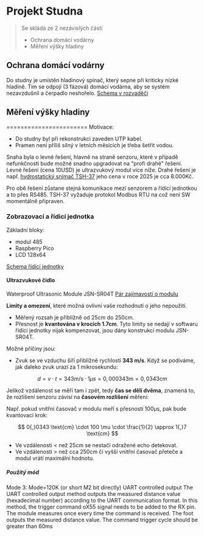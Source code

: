 # Projekt Studna
> Se skládá ze 2 nezávislých částí
> - Ochrana domácí vodárny
> - Měření výšky hladiny

## Ochrana domácí vodárny
Do studny je umístěn hladinový spínač, který sepne při kriticky nízké hladině. Tím se odpojí (3 fázová) domácí vodárna, aby se systém nezavzdušnil a čerpadlo neshořelo. [Schema v rozvaděči](./HW/Silnoproud_ochrana_cerpadla/darling_ochrana.pdf)

## Měření výšky hladiny
=======================
Motivace:
- Do studny byl při rekonstrukci zaveden UTP kabel. 
- Pramen není příliš silný v letních měsících je třeba šetřit vodou.

Snaha byla o levné řešení, hlavně na straně senzoru, které v případě nefunkčnosti bude možné snadno upgradovat na "profi drahé" řešení.
Levné řešení (cena 10USD) je ultrazvukový modul více níže.
Drahé řešení je např. [hydrostatický snímač TSH-37](https://www.fiedler.company/sites/default/files/dokumenty/datasheet_tsh37.pdf) jeho cena v roce 2025 je cca 8.000Kč.

Pro obě řešení zůstane stejná komunikace mezi senzorem a řídící jednotkou a to přes RS485. TSH-37 vyžaduje protokol Modbus RTU na což není SW momentálně připraven.

### Zobrazovací a řídicí jednotka 
Základní bloky:
- modul 485
- Raspberry Pico
- LCD 128x64

[Schema řídící jednotky](./HW/kicad/lcd/lcd.pdf)

#### Ultrazvukové čidlo
Waterproof Ultrasonic Module JSN-SR04T
[Pár zajímavostí o modulu](https://forum.mysensors.org/topic/11417/jsn-sr04t-distance-sensor-reliability-issue-fix/6)

**Limity a omezení**, které možná ovlivní vaše rozhodnutí o jeho nepoužití.
- Měřený rozsah je přibližně od 25cm do 250cm.
- Přesnost je **kvantována v krocích 1.7cm**.
Tyto limity se nedají v softwaru řídící jednotky nijak kompenzovat, jsou dány konstrukcí modulu JSN-SR04T.

Možné příčiny jsou:
- Zvuk se ve vzduchu šíří přibližně rychlostí **343 m/s**. Když se podíváme, jak daleko zvuk urazí za 1 mikrosekundu:

$$
d = v \cdot t = 343 \text{m/s} \cdot 1 \mu s = 0{,}000343 \text{m} = 0{,}0343 \text{cm}
$$

Jelikož vzdálenost se měří tam i zpět, tedy **čas se dělí dvěma**, znamená to, že rozlišení senzoru závisí na **časovém rozlišení** měření:

Např. pokud vnitřní časovač v modulu meří s přesností 100µs, pak bude kvantovací krok:

$$
0{,}0343 \text{cm} \cdot 100 \mu \cdot \frac{1}{2} \approx 1{,}7 \text{cm}
$$

- Ve vzdálenosti < než 25cm se nestačí odražené echo detekovat.
- Ve vzdálenosti > než cca 250cm či vyšší vnitřní časovač přeteče a modul vrátí maximální hodnotu.

##### Použitý mód
Mode 3: Mode=120K (or short M2 bit directly) UART controlled output
The UART controlled output method outputs the measured distance value (hexadecimal number)
according to the UART communication format. In this method, the trigger command oX55 signal
needs to be added to the RX
pin. The module measures once every time the command is received. The foot outputs the measured
distance value. The command trigger cycle should be greater than 60ms